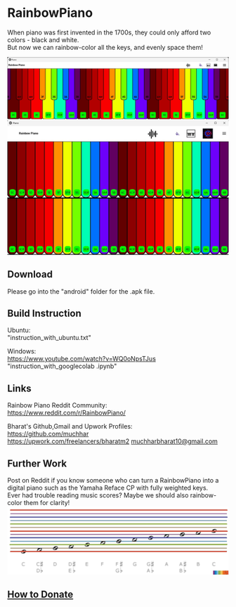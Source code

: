 # RainbowPiano 
When piano was first invented in the 1700s, they could only afford two colors - black and white.  
But now we can rainbow-color all the keys, and evenly space them!  

![](images_github/evenly_spaced_keys.jpg)  
![](images_github/lower_keys_only.jpg)  


## Download
Please go into the "android" folder for the .apk file.


## Build Instruction
Ubuntu:  
"instruction_with_ubuntu.txt"  
  
Windows:  
https://www.youtube.com/watch?v=WQ0oNpsTJus  
"instruction_with_googlecolab .ipynb"  

## Links
Rainbow Piano Reddit Community:  
https://www.reddit.com/r/RainbowPiano/  
  
Bharat's Github,Gmail and Upwork Profiles:  
https://github.com/muchhar  
https://upwork.com/freelancers/bharatm2
muchharbharat10@gmail.com

## Further Work
Post on Reddit if you know someone who can turn a RainbowPiano into a digital piano such as the Yamaha Reface CP with fully weighted keys.  
Ever had trouble reading music scores? Maybe we should also rainbow-color them for clarity!  
![](images_github/Rainbow6Notation_2.jpg)  
  
## [How to Donate](https://github.com/YangPiCui/ProjectIdeas/blob/main/README.md#how-to-donate-in-descending-preference-for-me)
